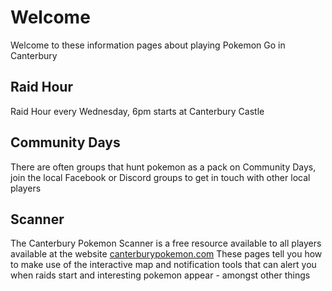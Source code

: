 # Welcome

Welcome to these information pages about playing Pokemon Go in Canterbury

## Raid Hour

Raid Hour every Wednesday, 6pm starts at Canterbury Castle

## Community Days

There are often groups that hunt pokemon as a pack on Community Days, join the local Facebook or Discord groups to get in touch with other local players

## Scanner

The Canterbury Pokemon Scanner is a free resource available to all players available at the website [canterburypokemon.com](https://canterburypokemon.com) These pages tell you how to make use of the interactive map and notification tools that can alert you when raids start and interesting pokemon appear - amongst other things
